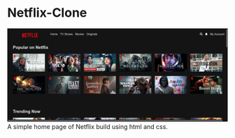 # Netflix-Clone<br>
![screenshot](https://github.com/Nirmal884/Netflix-Clone/blob/main/images/logo/screenshot.png)
A simple home page of Netflix build using html and css.<br>
